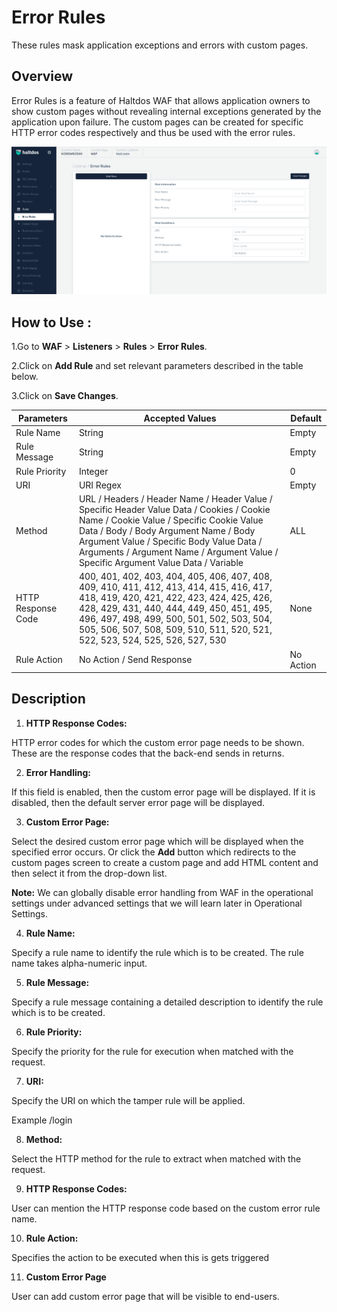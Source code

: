 # Error Rules
These rules mask application exceptions and errors with custom pages.

## Overview 
Error Rules is a feature of Haltdos WAF that allows application owners to show custom pages without revealing internal exceptions generated by the application upon failure. The custom pages can be created for specific HTTP error codes respectively and thus be used with the error rules.

![error rules](/img/waf/v2/error_rule.png)

## How to Use :
1.Go to **WAF** > **Listeners** > **Rules** > **Error Rules**.

2.Click on **Add Rule** and set relevant parameters described in the table below.

3.Click on **Save Changes**.

| Parameters | Accepted Values | Default |
| ----------- | ----------- |------------|
| Rule Name|String|Empty
Rule Message|String|Empty
Rule Priority|Integer|0
URI|URI Regex|Empty
Method|URL / Headers / Header Name / Header Value / Specific Header Value Data / Cookies / Cookie Name /  Cookie Value / Specific Cookie Value Data / Body / Body Argument Name / Body Argument Value / Specific Body Value Data / Arguments / Argument Name / Argument Value / Specific Argument Value Data / Variable|ALL
HTTP Response Code|400, 401, 402, 403, 404, 405, 406, 407, 408, 409, 410, 411, 412, 413, 414, 415, 416, 417, 418, 419, 420, 421, 422, 423, 424, 425, 426, 428, 429, 431, 440, 444, 449, 450, 451, 495, 496, 497, 498, 499, 500, 501, 502, 503, 504, 505, 506, 507, 508, 509, 510, 511, 520, 521, 522, 523, 524, 525, 526, 527, 530|None
Rule Action|No Action / Send Response|No Action


## Description

1. **HTTP Response Codes:**

HTTP error codes for which the custom error page needs to be shown. These are the response codes that the back-end sends in returns.

2. **Error Handling:**

If this field is enabled, then the custom error page will be displayed. If it is disabled, then the default server error page will be displayed.

3. **Custom Error Page:**

Select the desired custom error page which will be displayed when the specified error occurs. Or click the **Add** button which redirects to the custom pages screen to create a custom page and add HTML content and then select it from the drop-down list.

**Note:** We can globally disable error handling from WAF in the operational settings under advanced settings that we will learn later in Operational Settings.

4. **Rule Name:**

Specify a rule name to identify the rule which is to be created. The rule name takes alpha-numeric input.

5. **Rule Message:**

Specify a rule message containing a detailed description to identify the rule which is to be created.

6. **Rule Priority:**

Specify the priority for the rule for execution when matched with the request.

7. **URI:**

Specify the URI on which the tamper rule will be applied.

Example /login

8. **Method:**

Select the HTTP method for the rule to extract when matched with the request.

9. **HTTP Response Codes:**

User can mention the HTTP response code based on the custom error rule name.

10. **Rule Action:**

Specifies the action to be executed when this is gets triggered

11. **Custom Error Page**

User can add custom error page that will be visible to end-users.